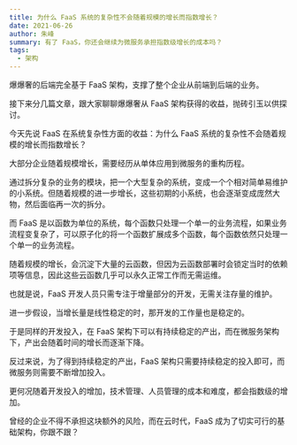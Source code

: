 ```yaml
---
title: 为什么 FaaS 系统的复杂性不会随着规模的增长而指数增长？
date: 2021-06-26
author: 朱峰
summary: 有了 FaaS，你还会继续为微服务承担指数级增长的成本吗？
tags:
  - 架构
---
```


爆爆奢的后端完全基于 FaaS 架构，支撑了整个企业从前端到后端的业务。

接下来分几篇文章，跟大家聊聊爆爆奢从 FaaS 架构获得的收益，抛砖引玉以供探讨。

今天先说 FaaS 在系统复杂性方面的收益​：为什么 FaaS 系统的复杂性不会随着规模的增长而指数增长？

大部分企业随着规模增长，需要经历从单体应用到微服务的重构历程。

通过拆分复杂的业务的模块，把一个大型复杂的系统，变成一个个相对简单易维护的小系统。但随着规模的进一步增长，这些初期的小系统，也会逐渐变成庞然大物，然后面临再一次的拆分。

而 FaaS 是以函数为单位的系统，每个函数只处理一个单一的业务流程，如果业务流程变复杂了，可以原子化的将一个函数扩展成多个函数，每个函数依然只处理一个单一的业务流程。

随着规模的增长，会沉淀下大量的云函数，但因为云函数部署时会锁定当时的依赖项等信息，因此这些云函数几乎可以永久正常工作而无需运维。

也就是说，FaaS 开发人员只需专注于增量部分的开发，无需关注存量的维护。

进一步假设，当增长量是线性稳定的时，那开发的工作量也是稳定的。

于是同样的开发投入，在 FaaS 架构下可以有持续稳定的产出，而在微服务架构下，产出会随着时间的增长而逐渐下降。

反过来说，为了得到持续稳定的产出，FaaS 架构只需要持续稳定的投入即可，而微服务则需要不断增加投入。

更何况随着开发投入的增加，技术管理、人员管理的成本和难度，都会指数级的增加。

曾经的企业不得不承担这块额外的风险，而在云时代，FaaS 成为了切实可行的基础架构，你跟不跟？

